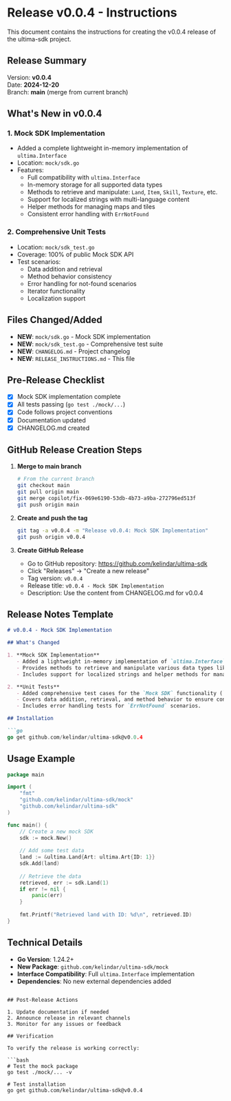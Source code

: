# Release v0.0.4 - Instructions

This document contains the instructions for creating the v0.0.4 release of the ultima-sdk project.

## Release Summary

Version: **v0.0.4**  
Date: **2024-12-20**  
Branch: **main** (merge from current branch)

## What's New in v0.0.4

### 1. Mock SDK Implementation
- Added a complete lightweight in-memory implementation of `ultima.Interface`
- Location: `mock/sdk.go`
- Features:
  - Full compatibility with `ultima.Interface`
  - In-memory storage for all supported data types
  - Methods to retrieve and manipulate: `Land`, `Item`, `Skill`, `Texture`, etc.
  - Support for localized strings with multi-language content
  - Helper methods for managing maps and tiles
  - Consistent error handling with `ErrNotFound`

### 2. Comprehensive Unit Tests
- Location: `mock/sdk_test.go`
- Coverage: 100% of public Mock SDK API
- Test scenarios:
  - Data addition and retrieval
  - Method behavior consistency
  - Error handling for not-found scenarios
  - Iterator functionality
  - Localization support

## Files Changed/Added

- **NEW**: `mock/sdk.go` - Mock SDK implementation
- **NEW**: `mock/sdk_test.go` - Comprehensive test suite
- **NEW**: `CHANGELOG.md` - Project changelog
- **NEW**: `RELEASE_INSTRUCTIONS.md` - This file

## Pre-Release Checklist

- [x] Mock SDK implementation complete
- [x] All tests passing (`go test ./mock/...`)
- [x] Code follows project conventions
- [x] Documentation updated
- [x] CHANGELOG.md created

## GitHub Release Creation Steps

1. **Merge to main branch**
   ```bash
   # From the current branch
   git checkout main
   git pull origin main
   git merge copilot/fix-069e6190-53db-4b73-a9ba-272796ed513f
   git push origin main
   ```

2. **Create and push the tag**
   ```bash
   git tag -a v0.0.4 -m "Release v0.0.4: Mock SDK Implementation"
   git push origin v0.0.4
   ```

3. **Create GitHub Release**
   - Go to GitHub repository: https://github.com/kelindar/ultima-sdk
   - Click "Releases" → "Create a new release"
   - Tag version: `v0.0.4`
   - Release title: `v0.0.4 - Mock SDK Implementation`
   - Description: Use the content from CHANGELOG.md for v0.0.4

## Release Notes Template

```markdown
# v0.0.4 - Mock SDK Implementation

## What's Changed

1. **Mock SDK Implementation**
   - Added a lightweight in-memory implementation of `ultima.Interface` (`mock/sdk.go`).
   - Provides methods to retrieve and manipulate various data types like `Land`, `Item`, `Skill`, and `Texture`.
   - Includes support for localized strings and helper methods for managing maps and tiles.

2. **Unit Tests**
   - Added comprehensive test cases for the `Mock SDK` functionality (`mock/sdk_test.go`).
   - Covers data addition, retrieval, and method behavior to ensure consistency.
   - Includes error handling tests for `ErrNotFound` scenarios.

## Installation

```go
go get github.com/kelindar/ultima-sdk@v0.0.4
```

## Usage Example

```go
package main

import (
    "fmt"
    "github.com/kelindar/ultima-sdk/mock"
    "github.com/kelindar/ultima-sdk"
)

func main() {
    // Create a new mock SDK
    sdk := mock.New()
    
    // Add some test data
    land := &ultima.Land{Art: ultima.Art{ID: 1}}
    sdk.Add(land)
    
    // Retrieve the data
    retrieved, err := sdk.Land(1)
    if err != nil {
        panic(err)
    }
    
    fmt.Printf("Retrieved land with ID: %d\n", retrieved.ID)
}
```

## Technical Details

- **Go Version**: 1.24.2+
- **New Package**: `github.com/kelindar/ultima-sdk/mock`
- **Interface Compatibility**: Full `ultima.Interface` implementation
- **Dependencies**: No new external dependencies added
```

## Post-Release Actions

1. Update documentation if needed
2. Announce release in relevant channels
3. Monitor for any issues or feedback

## Verification

To verify the release is working correctly:

```bash
# Test the mock package
go test ./mock/... -v

# Test installation
go get github.com/kelindar/ultima-sdk@v0.0.4
```